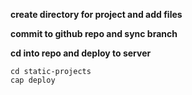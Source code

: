 **create directory for project and add files**

**commit to github repo and sync branch**

**cd into repo and deploy to server**

	cd static-projects
	cap deploy